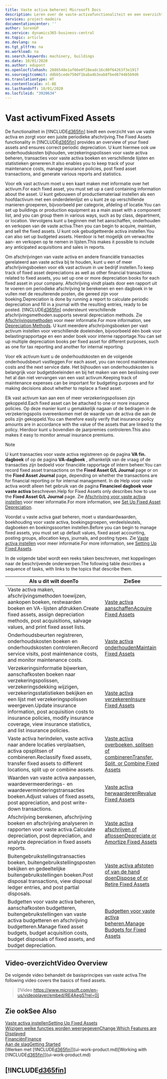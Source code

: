 ```yaml
---
title: Vaste activa beheren| Microsoft Docs
description: Leren over de vaste-activafunctionaliteit en een overzicht krijgen van hoe u met vaste activa werkt.
services: project-madeira
documentationcenter: ''
author: SorenGP
ms.service: dynamics365-business-central
ms.topic: article
ms.devlang: na
ms.tgt_pltfrm: na
ms.workload: na
ms.search.keywords: machinery, buildings
ms.date: 10/01/2020
ms.author: edupont
ms.openlocfilehash: 2886548e1af66e0f28eadc16c80f64263f3e1917
ms.sourcegitcommit: ddbb5cede750df1baba4b3eab8fbed6744b5b9d6
ms.translationtype: HT
ms.contentlocale: nl-BE
ms.lasthandoff: 10/01/2020
ms.locfileid: "3920634"
---
```

# <a name="fixed-assets"></a><span data-ttu-id="1d889-103">Vast activum</span><span class="sxs-lookup"><span data-stu-id="1d889-103">Fixed Assets</span></span>
<span data-ttu-id="1d889-104">De functionaliteit in [!INCLUDE[d365fin](includes/d365fin_md.md)] biedt een overzicht van uw vaste activa en zorgt voor een juiste periodieke afschrijving.</span><span class="sxs-lookup"><span data-stu-id="1d889-104">The Fixed Assets functionality in [!INCLUDE[d365fin](includes/d365fin_md.md)] provides an overview of your fixed assets and ensures correct periodic depreciation.</span></span> <span data-ttu-id="1d889-105">U kunt hiermee ook uw onderhoudskosten bijhouden, verzekeringspolissen voor vaste activa beheren, transacties voor vaste activa boeken en verschillende lijsten en statistieken genereren.</span><span class="sxs-lookup"><span data-stu-id="1d889-105">It also enables you to keep track of your maintenance costs, manage insurance policies, post fixed asset transactions, and generate various reports and statistics.</span></span>

<span data-ttu-id="1d889-106">Voor elk vast activum moet u een kaart maken met informatie over het activum.</span><span class="sxs-lookup"><span data-stu-id="1d889-106">For each fixed asset, you must set up a card containing information about the asset.</span></span> <span data-ttu-id="1d889-107">U kunt gebouwen of productiemateriaal instellen als een hoofdactivum met een onderdelenlijst en u kunt ze op verschillende manieren groeperen, bijvoorbeeld per categorie, afdeling of locatie.</span><span class="sxs-lookup"><span data-stu-id="1d889-107">You can set up buildings or production equipment as a main asset with a component list, and you can group them in various ways, such as by class, department, or location.</span></span> <span data-ttu-id="1d889-108">Vervolgens kunt u beginnen met het aanschaffen, onderhouden en verkopen van de vaste activa.</span><span class="sxs-lookup"><span data-stu-id="1d889-108">Then you can begin to acquire, maintain, and sell the fixed assets.</span></span> <span data-ttu-id="1d889-109">U kunt ook gebudgetteerde activa instellen.</span><span class="sxs-lookup"><span data-stu-id="1d889-109">You can also set up budgeted assets.</span></span> <span data-ttu-id="1d889-110">Hierdoor is het mogelijk om verwachte aan- en verkopen op te nemen in lijsten.</span><span class="sxs-lookup"><span data-stu-id="1d889-110">This makes it possible to include any anticipated acquisitions and sales in reports.</span></span>

<span data-ttu-id="1d889-111">Om afschrijvingen van vaste activa en andere financiële transacties gerelateerd aan vaste activa bij te houden, kunt u een of meer afschrijvingsboeken voor elk vast activum in uw bedrijf instellen.</span><span class="sxs-lookup"><span data-stu-id="1d889-111">To keep track of fixed asset depreciations as well as other financial transactions related to fixed assets, you set up one or more depreciation books for each fixed asset in your company.</span></span> <span data-ttu-id="1d889-112">Afschrijving vindt plaats door een rapport uit te voeren om periodieke afschrijving te berekenen en een dagboek in te vullen met de resulterende posten, die gereed zijn voor boeking.</span><span class="sxs-lookup"><span data-stu-id="1d889-112">Depreciation is done by running a report to calculate periodic depreciation and fill in a journal with the resulting entries, ready to be posted.</span></span> [!INCLUDE[d365fin](includes/d365fin_md.md)] <span data-ttu-id="1d889-113">ondersteunt verschillende afschrijvingsmethoden.</span><span class="sxs-lookup"><span data-stu-id="1d889-113">supports several depreciation methods.</span></span> <span data-ttu-id="1d889-114">Zie [Afschrijvingsmethoden](fa-depreciation-methods.md) voor meer informatie.</span><span class="sxs-lookup"><span data-stu-id="1d889-114">For more information, see [Depreciation Methods](fa-depreciation-methods.md).</span></span> <span data-ttu-id="1d889-115">U kunt meerdere afschrijvingsboeken per vast activum instellen voor verschillende doeleinden, bijvoorbeeld één boek voor belastingrapportage en een ander boek voor interne rapportage.</span><span class="sxs-lookup"><span data-stu-id="1d889-115">You can set up multiple depreciation books per fixed asset for different purposes, such as one for tax reporting and another for internal reporting.</span></span>

<span data-ttu-id="1d889-116">Voor elk activum kunt u de onderhoudskosten en de volgende onderhoudsbeurt vastleggen.</span><span class="sxs-lookup"><span data-stu-id="1d889-116">For each asset, you can record maintenance costs and the next service date.</span></span> <span data-ttu-id="1d889-117">Het bijhouden van onderhoudskosten is belangrijk voor budgetdoeleinden en bij het maken van een beslissing over het al dan niet vervangen van een vast activum.</span><span class="sxs-lookup"><span data-stu-id="1d889-117">Keeping track of maintenance expenses can be important for budgeting purposes and for making decisions about whether to replace a fixed asset.</span></span>

<span data-ttu-id="1d889-118">Elk vast activum kan aan een of meer verzekeringspolissen zijn gekoppeld.</span><span class="sxs-lookup"><span data-stu-id="1d889-118">Each fixed asset can be attached to one or more insurance policies.</span></span> <span data-ttu-id="1d889-119">Op deze manier kunt u gemakkelijk nagaan of de bedragen in de verzekeringspolis overeenkomen met de waarde van de activa die aan de polis zijn gekoppeld.</span><span class="sxs-lookup"><span data-stu-id="1d889-119">You can therefore easily verify that insurance policy amounts are in accordance with the value of the assets that are linked to the policy.</span></span> <span data-ttu-id="1d889-120">Hierdoor kunt u bovendien de jaarpremies controleren.</span><span class="sxs-lookup"><span data-stu-id="1d889-120">This also makes it easy to monitor annual insurance premiums.</span></span>

> [!NOTE]  
>   <span data-ttu-id="1d889-121">U kunt transacties voor vaste activa registreren op de pagina **VA fin. dagboek** of op de pagina **VA-dagboek** , afhankelijk van de vraag of de transacties zijn bedoeld voor financiële rapportage of intern beheer.</span><span class="sxs-lookup"><span data-stu-id="1d889-121">You can record fixed asset transactions on the **Fixed Asset G/L Journal** page or on the **Fixed Asset Journal** page, depending on whether the transactions are for financial reporting or for internal management.</span></span> <span data-ttu-id="1d889-122">In de Help voor vaste activa wordt alleen het gebruik van de pagina **Financieel dagboek voor vaste activa** beschreven.</span><span class="sxs-lookup"><span data-stu-id="1d889-122">Help for Fixed Assets only describes how to use the **Fixed Asset G/L Journal** page.</span></span> <span data-ttu-id="1d889-123">Zie [Afschrijving voor vaste activa instellen](fa-how-setup-depreciation.md) voor meer informatie.</span><span class="sxs-lookup"><span data-stu-id="1d889-123">For more information, see [Set Up Fixed Asset Depreciation](fa-how-setup-depreciation.md).</span></span>

<span data-ttu-id="1d889-124">Voordat u vaste activa gaat beheren, moet u standaardwaarden, boekhouding voor vaste activa, boekingsgroepen, verdeelsleutels, dagboeken en boekingssoorten instellen.</span><span class="sxs-lookup"><span data-stu-id="1d889-124">Before you can begin to manage fixed assets, you must set up default values, fixed asset accounting, posting groups, allocation keys, journals, and posting types.</span></span> <span data-ttu-id="1d889-125">Zie [Vaste activa instellen](fa-setup.md) voor meer informatie.</span><span class="sxs-lookup"><span data-stu-id="1d889-125">For more information, see [Setting Up Fixed Assets](fa-setup.md).</span></span>

<span data-ttu-id="1d889-126">In de volgende tabel wordt een reeks taken beschreven, met koppelingen naar de beschrijvende onderwerpen.</span><span class="sxs-lookup"><span data-stu-id="1d889-126">The following table describes a sequence of tasks, with links to the topics that describe them.</span></span>

| <span data-ttu-id="1d889-127">Als u dit wilt doen</span><span class="sxs-lookup"><span data-stu-id="1d889-127">To</span></span> | <span data-ttu-id="1d889-128">Zie</span><span class="sxs-lookup"><span data-stu-id="1d889-128">See</span></span> |
| --- | --- |
| <span data-ttu-id="1d889-129">Vaste activa maken, afschrijvingsmethoden toewijzen, aankopen boeken, restwaarden boeken en VA-lijsten afdrukken.</span><span class="sxs-lookup"><span data-stu-id="1d889-129">Create fixed assets, assign depreciation methods, post acquisitions, salvage values, and print fixed asset lists.</span></span> |[<span data-ttu-id="1d889-130">Vaste activa aanschaffen</span><span class="sxs-lookup"><span data-stu-id="1d889-130">Acquire Fixed Assets</span></span>](fa-how-acquire.md) |
| <span data-ttu-id="1d889-131">Onderhoudsbeurten registreren, onderhoudskosten boeken en onderhoudskosten controleren.</span><span class="sxs-lookup"><span data-stu-id="1d889-131">Record service visits, post maintenance costs, and monitor maintenance costs.</span></span> |[<span data-ttu-id="1d889-132">Vaste activa onderhouden</span><span class="sxs-lookup"><span data-stu-id="1d889-132">Maintain Fixed Assets</span></span>](fa-how-maintain.md) |
| <span data-ttu-id="1d889-133">Verzekeringsinformatie bijwerken, aanschafkosten boeken naar verzekeringspolissen, verzekeringsdekking wijzigen, verzekeringsstatistieken bekijken en een lijst met verzekeringspolissen weergeven.</span><span class="sxs-lookup"><span data-stu-id="1d889-133">Update insurance information, post acquisition costs to insurance policies, modify insurance coverage, view insurance statistics, and list insurance policies.</span></span> |[<span data-ttu-id="1d889-134">Vaste activa verzekeren</span><span class="sxs-lookup"><span data-stu-id="1d889-134">Insure Fixed Assets</span></span>](fa-how-insure.md) |
| <span data-ttu-id="1d889-135">Vaste activa herindelen, vaste activa naar andere locaties verplaatsen, activa opsplitsen of combineren.</span><span class="sxs-lookup"><span data-stu-id="1d889-135">Reclassify fixed assets, transfer fixed assets to different locations, split up or combine assets.</span></span> |[<span data-ttu-id="1d889-136">Vaste activa overboeken, splitsen of combineren</span><span class="sxs-lookup"><span data-stu-id="1d889-136">Transfer, Split, or Combine Fixed Assets</span></span>](fa-how-trans-split-combine.md) |
| <span data-ttu-id="1d889-137">Waarden van vaste activa aanpassen, waardevermeerderings- en waardeverminderingstransacties boeken.</span><span class="sxs-lookup"><span data-stu-id="1d889-137">Adjust values of fixed assets, post appreciation, and post write-down transactions.</span></span> |[<span data-ttu-id="1d889-138">Vaste activa herwaarderen</span><span class="sxs-lookup"><span data-stu-id="1d889-138">Revalue Fixed Assets</span></span>](fa-how-revalue.md) |
| <span data-ttu-id="1d889-139">Afschrijving berekenen, afschrijving boeken en afschrijving analyseren in rapporten voor vaste activa.</span><span class="sxs-lookup"><span data-stu-id="1d889-139">Calculate depreciation, post depreciation, and  analyze depreciation in fixed assets reports.</span></span> |[<span data-ttu-id="1d889-140">Vaste activa afschrijven of aflossen</span><span class="sxs-lookup"><span data-stu-id="1d889-140">Depreciate or Amortize Fixed Assets</span></span>](fa-how-depreciate-amortize.md) |
| <span data-ttu-id="1d889-141">Buitengebruikstellingstransacties boeken, buitengebruikstellingsposten bekijken en gedeeltelijke buitengebruikstellingen boeken.</span><span class="sxs-lookup"><span data-stu-id="1d889-141">Post disposal transactions, view disposal ledger entries, and post partial disposals.</span></span> |[<span data-ttu-id="1d889-142">Vaste activa afstoten of van de hand doen</span><span class="sxs-lookup"><span data-stu-id="1d889-142">Dispose of or Retire Fixed Assets</span></span>](fa-how-dispose-retire.md) |
| <span data-ttu-id="1d889-143">Budgetten voor vaste activa beheren, aanschafkosten budgetteren, buitengebruikstellingen van vaste activa budgetteren en afschrijving budgetteren.</span><span class="sxs-lookup"><span data-stu-id="1d889-143">Manage fixed asset budgets, budget acquisition costs, budget disposals of fixed assets, and budget depreciation.</span></span> |[<span data-ttu-id="1d889-144">Budgetten voor vaste activa beheren.</span><span class="sxs-lookup"><span data-stu-id="1d889-144">Manage Budgets for Fixed Assets</span></span>](fa-how-manage-budgets.md) |

## <a name="video-overview"></a><span data-ttu-id="1d889-145">Video-overzicht</span><span class="sxs-lookup"><span data-stu-id="1d889-145">Video Overview</span></span>
<span data-ttu-id="1d889-146">De volgende video behandelt de basisprincipes van vaste activa.</span><span class="sxs-lookup"><span data-stu-id="1d889-146">The following video covers the basics of fixed assets.</span></span>

> [!Video https://www.microsoft.com/en-us/videoplayer/embed/RE4AegS?rel=0]

## <a name="see-also"></a><span data-ttu-id="1d889-147">Zie ook</span><span class="sxs-lookup"><span data-stu-id="1d889-147">See Also</span></span>
[<span data-ttu-id="1d889-148">Vaste activa instellen</span><span class="sxs-lookup"><span data-stu-id="1d889-148">Setting Up Fixed Assets</span></span>](fa-setup.md)  
[<span data-ttu-id="1d889-149">Wijzigen welke functies worden weergegeven</span><span class="sxs-lookup"><span data-stu-id="1d889-149">Change Which Features are Displayed</span></span>](ui-experiences.md)  
[<span data-ttu-id="1d889-150">Financiën</span><span class="sxs-lookup"><span data-stu-id="1d889-150">Finance</span></span>](finance.md)  
[<span data-ttu-id="1d889-151">Aan de slag</span><span class="sxs-lookup"><span data-stu-id="1d889-151">Getting Started</span></span>](product-get-started.md)  
<span data-ttu-id="1d889-152">[Werken met [!INCLUDE[d365fin](includes/d365fin_md.md)]](ui-work-product.md)</span><span class="sxs-lookup"><span data-stu-id="1d889-152">[Working with [!INCLUDE[d365fin](includes/d365fin_md.md)]](ui-work-product.md)</span></span>

## [!INCLUDE[d365fin](includes/free_trial_md.md)]  
 
